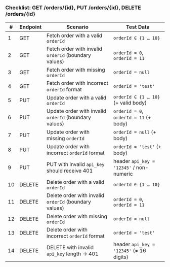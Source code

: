 ### Checklist: GET /orders/{id}, PUT /orders/{id}, DELETE /orders/{id}

| #  | Endpoint | Scenario                                                  | Test Data                                    |
|----|----------|-----------------------------------------------------------|----------------------------------------------|
| 1  | GET      | Fetch order with a valid `orderId`                        | `orderId ∈ {1 … 10}`                         |
| 2  | GET      | Fetch order with invalid `orderId` (boundary values)      | `orderId = 0`, `orderId = 11`                |
| 3  | GET      | Fetch order with missing `orderId`                        | `orderId = null`                             |
| 4  | GET      | Fetch order with incorrect `orderId` format               | `orderId = 'test'`                           |
| 5  | PUT      | Update order with a valid `orderId`                       | `orderId ∈ {1 … 10}` (+ valid body)          |
| 6  | PUT      | Update order with invalid `orderId` (boundary values)     | `orderId = 0`, `orderId = 11` (+ body)       |
| 7  | PUT      | Update order with missing `orderId`                       | `orderId = null` (+ body)                    |
| 8  | PUT      | Update order with incorrect `orderId` format              | `orderId = 'test'` (+ body)                  |
| 9  | PUT      | PUT with invalid `api_key` should receive 401             | header `api_key = '12345'` / non-numeric     |
| 10 | DELETE   | Delete order with a valid `orderId`                       | `orderId ∈ {1 … 10}`                         |
| 11 | DELETE   | Delete order with invalid `orderId` (boundary values)     | `orderId = 0`, `orderId = 11`                |
| 12 | DELETE   | Delete order with missing `orderId`                       | `orderId = null`                             |
| 13 | DELETE   | Delete order with incorrect `orderId` format              | `orderId = 'test'`                           |
| 14 | DELETE   | DELETE with invalid `api_key` length → 401                | header `api_key = '12345'` (≠ 16 digits)     |

